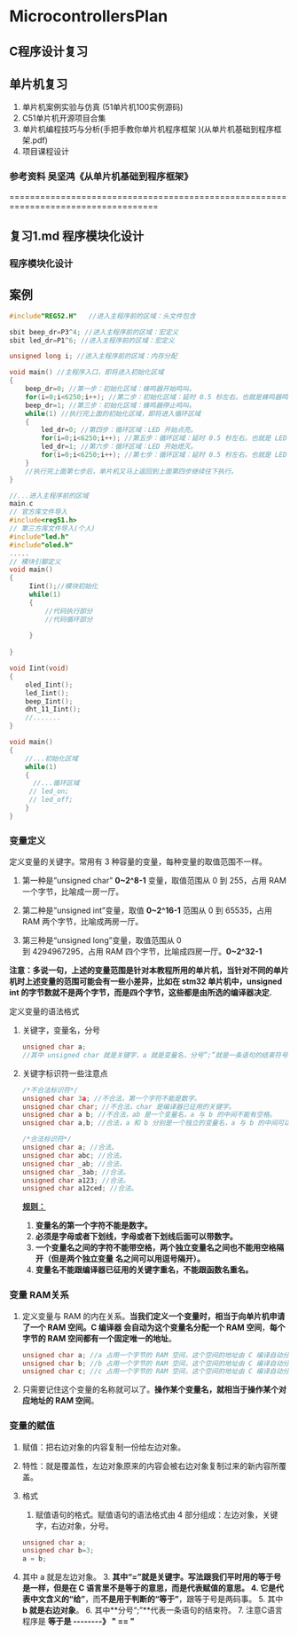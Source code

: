 # MicrocontrollersPlan
## C程序设计复习
## 单片机复习
1. 单片机案例实验与仿真 (51单片机100实例源码)
2. C51单片机开源项目合集
3. 单片机编程技巧与分析(手把手教你单片机程序框架 )(从单片机基础到程序框架.pdf)
4. 项目课程设计

### 参考资料 吴坚鸿《从单片机基础到程序框架》 
===================================================================================
## 复习1.md 程序模块化设计
### 程序模块化设计

## 案例

```c
#include"REG52.H"   //进入主程序前的区域：头文件包含

sbit beep_dr=P3^4; //进入主程序前的区域：宏定义
sbit led_dr=P1^6; //进入主程序前的区域：宏定义

unsigned long i; //进入主程序前的区域：内存分配

void main() //主程序入口，即将进入初始化区域
{
    beep_dr=0; //第一步：初始化区域：蜂鸣器开始鸣叫。
    for(i=0;i<6250;i++); //第二步：初始化区域：延时 0.5 秒左右。也就是蜂鸣器鸣叫的持续时间。
    beep_dr=1; //第三步：初始化区域：蜂鸣器停止鸣叫。
	while(1) //执行完上面的初始化区域，即将进入循环区域
    {
        led_dr=0; //第四步：循环区域：LED 开始点亮。
        for(i=0;i<6250;i++); //第五步：循环区域：延时 0.5 秒左右。也就是 LED 点亮的持续时间。
        led_dr=1; //第六步：循环区域：LED 开始熄灭。
        for(i=0;i<6250;i++); //第七步：循环区域：延时 0.5 秒左右。也就是 LED 熄灭的持续时间。
    } 
    //执行完上面第七步后，单片机又马上返回到上面第四步继续往下执行。
}
```

```c
//...进入主程序前的区域
main.c
// 官方库文件导入 
#include<reg51.h>
// 第三方库文件导入(个人)
#include"led.h"
#include"oled.h"
.....
// 模块引脚定义
void main()
{
     Iint();//模块初始化
     while(1)
     {
         //代码执行部分
         //代码循环部分
     
     }
    
}

void Iint(void)
{
    oled_Iint();
    led_Iint();
    beep_Iint();
    dht_11_Iint();
    //....... 
}

void main()
{
    //...初始化区域
    while(1)
    {
      //...循环区域
     // led_on;
     // led_off;
    }
}
```

### 变量定义

定义变量的关键字。常用有 3 种容量的变量，每种变量的取值范围不一样。

1. 第一种是”unsigned char”  **0~2^8-1**
   变量，取值范围从 0 到 255，占用 RAM 一个字节，比喻成一房一厅。

2. 第二种是”unsigned int”变量，取值  **0~2^16-1**
   范围从 0 到 65535，占用 RAM 两个字节，比喻成两房一厅。

3. 第三种是“unsigned long”变量，取值范围从 0  
   到 4294967295，占用 RAM 四个字节，比喻成四房一厅。**0~2^32-1**

**注意：多说一句，上述的变量范围是针对本教程所用的单片机，当针对不同的单片机时上述变量的范围可能会有一些小差异，比如在 stm32 单片机中，unsigned int 的字节数就不是两个字节，而是四个字节，这些都是由所选的编译器决定.**

定义变量的语法格式

1. 关键字，变量名，分号

   ```C
   unsigned char a;
   //其中 unsigned char 就是关键字，a 就是变量名，分号”;”就是一条语句的结束符号
   ```

2. 关键字标识符一些注意点

   ```c
   /*不合法标识符*/
   unsigned char 3a; //不合法，第一个字符不能是数字。
   unsigned char char; //不合法，char 是编译器已征用的关键字。
   unsigned char a b; //不合法，ab 是一个变量名，a 与 b 的中间不能有空格。
   unsigned char a,b; //合法，a 和 b 分别是一个独立的变量名，a 与 b 的中间可以用逗号隔开。
   
   /*合法标识符*/
   unsigned char a; //合法。
   unsigned char abc; //合法。
   unsigned char _ab; //合法。
   unsigned char _3ab; //合法。
   unsigned char a123; //合法。
   unsigned char a12ced; //合法。
   ```

   **<u>规则：</u>**

   1. **变量名的第一个字符不能是数字。**
   2. **必须是字母或者下划线，字母或者下划线后面可以带数字。**
   3. **一个变量名之间的字符不能带空格，两个独立变量名之间也不能用空格隔开（但是两个独立变量**
      **名之间可以用逗号隔开）。**
   4. **变量名不能跟编译器已征用的关键字重名，不能跟函数名重名。**

### 变量 RAM关系

1. 定义变量与 RAM 的内在关系。**当我们定义一个变量时，相当于向单片机申请了一个 RAM 空间。**C 编译器
   会**自动为这个变量名分配一个 RAM 空间**，**每个字节的 RAM 空间都有一个固定唯一的地址**。

   ```c
   unsigned char a; //a 占用一个字节的 RAM 空间，这个空间的地址由 C 编译自动分配。
   unsigned char b; //b 占用一个字节的 RAM 空间，这个空间的地址由 C 编译自动分配。
   unsigned char c; //c 占用一个字节的 RAM 空间，这个空间的地址由 C 编译自动分配。
   ```

2. 只需要记住这个变量的名称就可以了。**操作某个变量名，就相当于操作某个对应地址的 RAM 空间**。

### 变量的赋值

1. 赋值：把右边对象的内容复制一份给左边对象。

2. 特性：就是覆盖性，左边对象原来的内容会被右边对象复制过来的新内容所覆盖。

3. 格式

   1. 赋值语句的格式。赋值语句的语法格式由 4 部分组成：左边对象，关键字，右边对象，分号。

   ```c
   unsigned char a;
   unsigned char b=3;    
   a = b;
   ```
   
2. 其中 a 就是左边对象。
   3. **其中“=”就是关键字。**写法跟我们平时用的等于号是一样，但是在 C 语言里不是等于的意思，而是代表赋值的意思。
   4. 它是**代表中文含义的“给”**，而**不是用于判断的“等于”**，跟等于号是两码事。
   5. 其中 **b 就是右边对象**。
   6. 其中**分号“;”**代表一条语句的结束符。
   7. 注意C语言程序是    **等于是  --------》 " == "**
